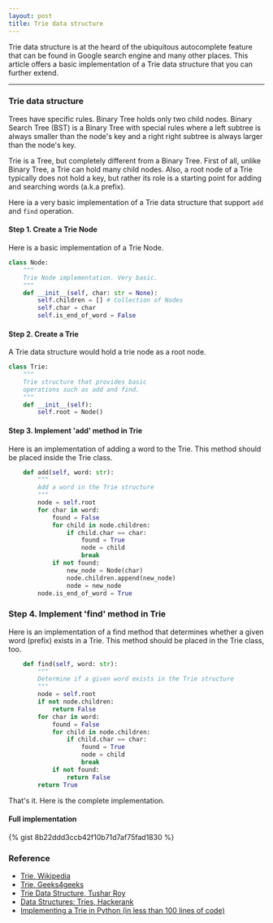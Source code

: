 ```yaml
---
layout: post
title: Trie data structure
---
```


Trie data structure is at the heard of the ubiquitous autocomplete feature that can be found in Google search engine and many other places. This article offers a basic implementation of a Trie data structure that you can further extend.

* * *

### Trie data structure

Trees have specific rules. Binary Tree holds only two child nodes. Binary Search Tree (BST) is a Binary Tree with special rules
where a left subtree is always smaller than the node's key and a right right subtree is always larger than the node's key.

Trie is a Tree, but completely different from a Binary Tree. First of all, unlike Binary Tree, a Trie can hold many child nodes.
Also, a root node of a Trie typically does not hold a key, but rather its role is a starting point for adding and searching words
(a.k.a prefix). 

Here ia a very basic implementation of a Trie data structure that support `add` and `find` operation.

#### Step 1. Create a Trie Node
Here is a basic implementation of a Trie Node.

```py
class Node:
    """
    Trie Node implementation. Very basic.
    """
    def __init__(self, char: str = None):
        self.children = [] # Collection of Nodes
        self.char = char
        self.is_end_of_word = False

```

#### Step 2. Create a Trie
A Trie data structure would hold a trie node as a root node.

```py
class Trie:
    """
    Trie structure that provides basic
    operations such as add and find.
    """
    def __init__(self):
        self.root = Node()
```
#### Step 3. Implement 'add' method in Trie
Here is an implementation of adding a word to the Trie. This method should be placed inside the Trie class.

```py
    def add(self, word: str):
        """
        Add a word in the Trie structure
        """
        node = self.root
        for char in word:
            found = False
            for child in node.children:
                if child.char == char:
                    found = True
                    node = child
                    break
            if not found:
                new_node = Node(char)
                node.children.append(new_node)
                node = new_node
        node.is_end_of_word = True 
```

### Step 4. Implement 'find' method in Trie
Here is an implementation of a find method that determines whether a given word (prefix) exists in a Trie.
This method should be placed in the Trie class, too.

```py
    def find(self, word: str):
        """
        Determine if a given word exists in the Trie structure
        """
        node = self.root
        if not node.children:
            return False        
        for char in word:
            found = False
            for child in node.children:
                if child.char == char:
                    found = True
                    node = child
                    break
            if not found:
                return False
        return True
```

That's it. Here is the complete implementation.

#### Full implementation
{% gist 8b22ddd3ccb42f10b71d7af75fad1830 %}


### Reference

- [Trie, Wikipedia](https://en.wikipedia.org/wiki/Trie)
- [Trie, Geeks4geeks](https://www.geeksforgeeks.org/trie-insert-and-search/)
- [Trie Data Structure, Tushar Roy](https://www.youtube.com/watch?v=AXjmTQ8LEoI)
- [Data Structures: Tries, Hackerank](https://www.youtube.com/watch?v=zIjfhVPRZCg)
- [Implementing a Trie in Python (in less than 100 lines of code)](https://towardsdatascience.com/implementing-a-trie-data-structure-in-python-in-less-than-100-lines-of-code-a877ea23c1a1)
